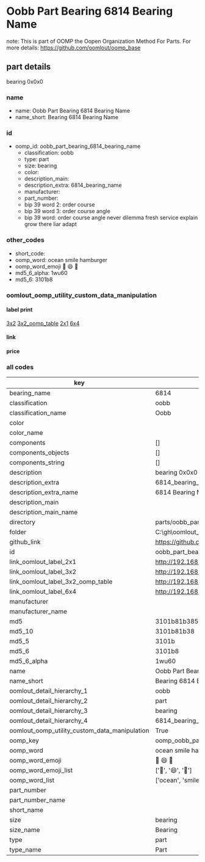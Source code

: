 # Oobb Part Bearing 6814 Bearing Name  

note: This is part of OOMP the Oopen Organization Method For Parts. For more details: https://github.com/oomlout/oomp_base

##  part details
  



bearing 0x0x0



### name
* name: Oobb Part Bearing 6814 Bearing Name
* name_short: Bearing 6814 Bearing Name
### id
* oomp_id: oobb_part_bearing_6814_bearing_name
  * classification: oobb
  * type: part
  * size: bearing
  * color: 
  * description_main: 
  * description_extra: 6814_bearing_name
  * manufacturer: 
  * part_number: 
  * bip 39 word 2: order course
  * bip 39 word 3: order course angle
  * bip 39 word: order course angle never dilemma fresh service explain grow there liar adapt

### other_codes
* short_code: 
* oomp_word: ocean smile hamburger
* oomp_word_emoji :ocean: :smile: :hamburger:
* md5_6_alpha: 1wu60
* md5_6: 3101b8






### oomlout_oomp_utility_custom_data_manipulation
#### label print
[3x2](http://192.168.1.245:1112/?label=oomp%201wu60)
[3x2_oomp_table](http://192.168.1.108:1112/?label=oomp%201wu60)
[2x1](http://192.168.1.242:1112/?label=oomp%201wu60)
[6x4](http://192.168.1.55:1112/?label=oomp%201wu60)    

#### link

                              

#### price







### all codes 
| key | value |  
| --- | --- |  
| bearing_name | 6814 |  
| classification | oobb |  
| classification_name | Oobb |  
| color |  |  
| color_name |  |  
| components | [] |  
| components_objects | [] |  
| components_string | [] |  
| description | bearing 0x0x0 |  
| description_extra | 6814_bearing_name |  
| description_extra_name | 6814 Bearing Name |  
| description_main |  |  
| description_main_name |  |  
| directory | parts/oobb_part_bearing_6814_bearing_name |  
| folder | C:\gh\oomlout_oobb_version_4_generated_parts\parts\oobb_part_bearing_6814_bearing_name |  
| github_link | https://github.com/oomlout/oomlout_oomp_part_src/tree/main/parts/oobb_part_bearing_6814_bearing_name |  
| id | oobb_part_bearing_6814_bearing_name |  
| link_oomlout_label_2x1 | http://192.168.1.242:1112/?label=oomp%201wu60 |  
| link_oomlout_label_3x2 | http://192.168.1.245:1112/?label=oomp%201wu60 |  
| link_oomlout_label_3x2_oomp_table | http://192.168.1.108:1112/?label=oomp%201wu60 |  
| link_oomlout_label_6x4 | http://192.168.1.55:1112/?label=oomp%201wu60 |  
| manufacturer |  |  
| manufacturer_name |  |  
| md5 | 3101b81b38509885731f1950118c54e1 |  
| md5_10 | 3101b81b38 |  
| md5_5 | 3101b |  
| md5_6 | 3101b8 |  
| md5_6_alpha | 1wu60 |  
| name | Oobb Part Bearing 6814 Bearing Name |  
| name_short | Bearing 6814 Bearing Name |  
| oomlout_detail_hierarchy_1 | oobb |  
| oomlout_detail_hierarchy_2 | part |  
| oomlout_detail_hierarchy_3 | bearing |  
| oomlout_detail_hierarchy_4 | 6814_bearing_name |  
| oomlout_oomp_utility_custom_data_manipulation | True |  
| oomp_key | oomp_oobb_part_bearing_6814_bearing_name |  
| oomp_word | ocean smile hamburger |  
| oomp_word_emoji | :ocean: :smile: :hamburger: |  
| oomp_word_emoji_list | [':ocean:', ':smile:', ':hamburger:'] |  
| oomp_word_list | ['ocean', 'smile', 'hamburger'] |  
| part_number |  |  
| part_number_name |  |  
| short_name |  |  
| size | bearing |  
| size_name | Bearing |  
| type | part |  
| type_name | Part |  
